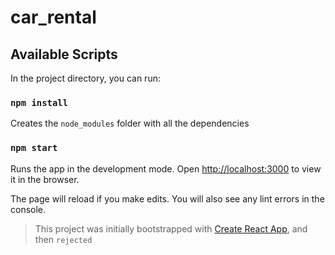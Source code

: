 # car_rental

## Available Scripts

In the project directory, you can run:

### `npm install`

Creates the `node_modules` folder with all the dependencies

### `npm start`

Runs the app in the development mode. Open [http://localhost:3000](http://localhost:3000) to view it in the browser.

The page will reload if you make edits. You will also see any lint errors in the console.

> This project was initially bootstrapped with [Create React App](https://github.com/facebookincubator/create-react-app), and then `rejected`
